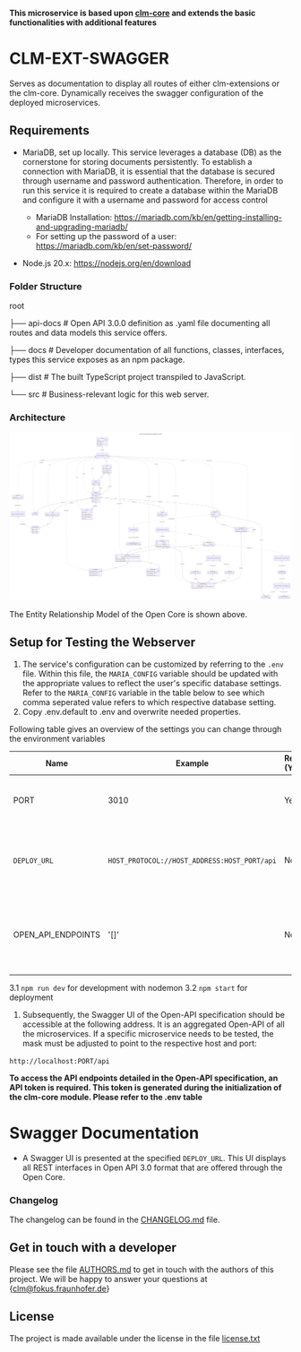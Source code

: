 **This microservice is based upon  [clm-core](https://github.com/fraunhoferfokus/clm-core) and extends the basic functionalities with additional features**

# CLM-EXT-SWAGGER
Serves as documentation to display all routes of either clm-extensions or the clm-core. Dynamically receives the swagger configuration of the deployed microservices.

## Requirements
- MariaDB, set up locally. This service leverages a database (DB) as the cornerstone for storing documents persistently. To establish a connection with MariaDB, it is essential that the database is secured through username and password authentication. Therefore, in order to run this service it is  required to create a database within the MariaDB and configure it with a username and password for access control
  * MariaDB Installation: https://mariadb.com/kb/en/getting-installing-and-upgrading-mariadb/
  * For setting up the password of a user: https://mariadb.com/kb/en/set-password/
  
- Node.js 20.x: https://nodejs.org/en/download
### Folder Structure
root

├── api-docs # Open API 3.0.0 definition as .yaml file documenting all routes and data models this service offers.

├── docs # Developer documentation of all functions, classes, interfaces, types this service exposes as an npm package.

├── dist # The built TypeScript project transpiled to JavaScript.

└── src # Business-relevant logic for this web server.

### Architecture
![Entit Relationship Model](assets/clm.EntityRelationshipdiagram.v1p0p0.svg)

The Entity Relationship Model of the Open Core is shown above.

## Setup for Testing the Webserver
1. The service's configuration can be customized by referring to the `.env` file. Within this file, the `MARIA_CONFIG` variable should be updated with the appropriate values to reflect the user's specific database settings. Refer to the `MARIA_CONFIG` variable in the table below to see which comma seperated value refers to which respective database setting.
2. Copy .env.default to .env and overwrite needed properties.

Following table gives an overview of the settings you can change through the environment variables

| Name               | Example                                      | Required (Yes/No) | Description                                                                            |
| ------------------ | -------------------------------------------- | ----------------- | -------------------------------------------------------------------------------------- |
| PORT               | 3010                                         | Yes               | The port on which the service should be deployed.                                      |
| `DEPLOY_URL`       | `HOST_PROTOCOL://HOST_ADDRESS:HOST_PORT/api` | No               | The address where all microservices are to be orchestrated. A `/api` must be appended. |
| OPEN_API_ENDPOINTS | '[]'                                         | No                | An Array of Open APi Specifications which then will be merged to one big specification |

3.1 `npm run dev` for development with nodemon
3.2 `npm start` for deployment

1. Subsequently, the Swagger UI of the Open-API specification should be accessible at the following address. It is an aggregated Open-API of all the microservices. If a specific microservice needs to be tested, the mask must be adjusted to point to the respective host and port:

`http://localhost:PORT/api`

**To access the API endpoints detailed in the Open-API specification, an API token is required. This token is generated during the initialization of the clm-core module. Please refer to the .env table**


# Swagger Documentation

- A Swagger UI is presented at the specified `DEPLOY_URL`. This UI displays all REST interfaces in Open API 3.0 format that are offered through the Open Core.

### Changelog

The changelog can be found in the [CHANGELOG.md](CHANGELOG.md) file.

## Get in touch with a developer

Please see the file [AUTHORS.md](AUTHORS.md) to get in touch with the authors of this project.
We will be happy to answer your questions at {clm@fokus.fraunhofer.de}

## License

The project is made available under the license in the file [license.txt](LICENSE.txt)





